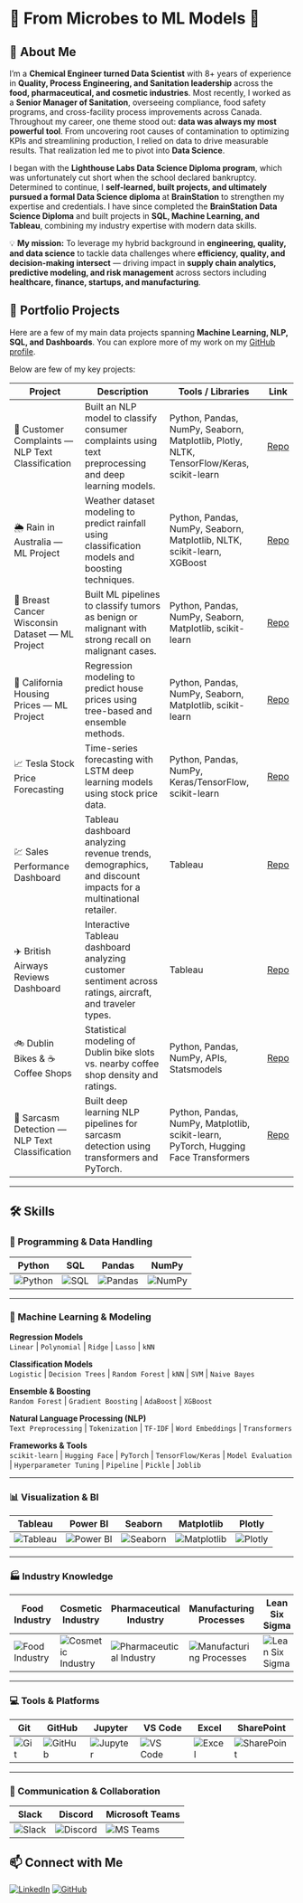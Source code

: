 # 🌟 From Microbes to ML Models 🌟  
## 👋 About Me  

I’m a **Chemical Engineer turned Data Scientist** with 8+ years of experience in **Quality, Process Engineering, and Sanitation leadership** across the **food, pharmaceutical, and cosmetic industries**. Most recently, I worked as a **Senior Manager of Sanitation**, overseeing compliance, food safety programs, and cross-facility process improvements across Canada. Throughout my career, one theme stood out: **data was always my most powerful tool**. From uncovering root causes of contamination to optimizing KPIs and streamlining production, I relied on data to drive measurable results. That realization led me to pivot into **Data Science**.  

I began with the **Lighthouse Labs Data Science Diploma program**, which was unfortunately cut short when the school declared bankruptcy. Determined to continue, I **self-learned, built projects, and ultimately pursued a formal Data Science diploma** at **BrainStation** to strengthen my expertise and credentials. I have since completed the **BrainStation Data Science Diploma** and built projects in **SQL, Machine Learning, and Tableau**, combining my industry expertise with modern data skills.  

💡 **My mission:** To leverage my hybrid background in **engineering, quality, and data science** to tackle data challenges where **efficiency, quality, and decision-making intersect** — driving impact in **supply chain analytics, predictive modeling, and risk management** across sectors including **healthcare, finance, startups, and manufacturing**.
 
## 📂 Portfolio Projects  

Here are a few of my main data projects spanning **Machine Learning, NLP, SQL, and  Dashboards**. You can explore more of my work on my [GitHub profile](https://github.com/ruu9211).  

Below are few of my key projects: 

| Project | Description | Tools / Libraries | Link |
|---------|-------------|-------------------|------|
| 📝 Customer Complaints — NLP Text Classification | Built an NLP model to classify consumer complaints using text preprocessing and deep learning models. | Python, Pandas, NumPy, Seaborn, Matplotlib, Plotly, NLTK, TensorFlow/Keras, scikit-learn | [Repo](https://github.com/ruu9211/customer_complaints) |
| 🌦️ Rain in Australia — ML Project | Weather dataset modeling to predict rainfall using classification models and boosting techniques. | Python, Pandas, NumPy, Seaborn, Matplotlib, NLTK, scikit-learn, XGBoost | [Repo](https://github.com/ruu9211/rain-in-australia-ml) |
| 🧬 Breast Cancer Wisconsin Dataset — ML Project | Built ML pipelines to classify tumors as benign or malignant with strong recall on malignant cases. | Python, Pandas, NumPy, Seaborn, Matplotlib, scikit-learn | [Repo](https://github.com/ruu9211/breast-cancer-wisconsin-ml) |
| 🏡 California Housing Prices — ML Project | Regression modeling to predict house prices using tree-based and ensemble methods. | Python, Pandas, NumPy, Seaborn, Matplotlib, scikit-learn | [Repo](https://github.com/ruu9211/california-housing-ml) |
| 📈 Tesla Stock Price Forecasting | Time-series forecasting with LSTM deep learning models using stock price data. | Python, Pandas, NumPy, Keras/TensorFlow, scikit-learn | [Repo](https://github.com/ruu9211/tesla_stock_price) |
| 💹 Sales Performance Dashboard | Tableau dashboard analyzing revenue trends, demographics, and discount impacts for a multinational retailer. | Tableau | [Repo](https://github.com/ruu9211/sales_analysis) |
| ✈️ British Airways Reviews Dashboard | Interactive Tableau dashboard analyzing customer sentiment across ratings, aircraft, and traveler types. | Tableau | [Repo](https://github.com/ruu9211/british_airways_reviews) |
| 🚲 Dublin Bikes & ☕ Coffee Shops | Statistical modeling of Dublin bike slots vs. nearby coffee shop density and ratings. | Python, Pandas, NumPy, APIs, Statsmodels | [Repo](https://github.com/ruu9211/dublin-bikes-coffee-shops) |
| 📝 Sarcasm Detection — NLP Text Classification | Built deep learning NLP pipelines for sarcasm detection using transformers and PyTorch. | Python, Pandas, NumPy, Matplotlib, scikit-learn, PyTorch, Hugging Face Transformers | [Repo](https://github.com/ruu9211/sarcasm_detection) |


---
## 🛠️ Skills  

### 🔢 Programming & Data Handling  
| Python | SQL | Pandas | NumPy |
|--------|-----|--------|-------|
| ![Python](https://img.shields.io/badge/Python-3776AB?logo=python&logoColor=white) | ![SQL](https://img.shields.io/badge/SQL-4479A1?logo=postgresql&logoColor=white) | ![Pandas](https://img.shields.io/badge/Pandas-150458?logo=pandas&logoColor=white) | ![NumPy](https://img.shields.io/badge/NumPy-013243?logo=numpy&logoColor=white) |

---

### 🤖 Machine Learning & Modeling  

**Regression Models**  
`Linear` | `Polynomial` | `Ridge` | `Lasso` | `kNN`  

**Classification Models**  
`Logistic` | `Decision Trees` | `Random Forest` | `kNN` | `SVM` | `Naive Bayes`  

**Ensemble & Boosting**  
`Random Forest` | `Gradient Boosting` | `AdaBoost` | `XGBoost`  

**Natural Language Processing (NLP)**  
`Text Preprocessing` | `Tokenization` | `TF-IDF` | `Word Embeddings` | `Transformers`  

**Frameworks & Tools**  
`scikit-learn` | `Hugging Face` | `PyTorch` | `TensorFlow/Keras` | `Model Evaluation` | `Hyperparameter Tuning` | `Pipeline` | `Pickle` | `Joblib`  


---

### 📊 Visualization & BI  
| Tableau | Power BI | Seaborn | Matplotlib | Plotly |
|---------|----------|---------|------------|--------|
| ![Tableau](https://img.shields.io/badge/Tableau-E97627?logo=tableau&logoColor=white) | ![Power BI](https://img.shields.io/badge/Power%20BI-F2C811?logo=powerbi&logoColor=black) | ![Seaborn](https://img.shields.io/badge/Seaborn-2E6E8E) | ![Matplotlib](https://img.shields.io/badge/Matplotlib-004C99) | ![Plotly](https://img.shields.io/badge/Plotly-3F4F75?logo=plotly&logoColor=white) |

---

### 🏭 Industry Knowledge  
| Food Industry | Cosmetic Industry | Pharmaceutical Industry | Manufacturing Processes | Lean Six Sigma | RCA | Process Optimization | KPI Development |
|---------------|------------------|--------------------------|-------------------------|----------------|-----|---------------------|----------------|
| ![Food Industry](https://img.shields.io/badge/Food%20Industry-red) | ![Cosmetic Industry](https://img.shields.io/badge/Cosmetic%20Industry-pink) | ![Pharmaceutical Industry](https://img.shields.io/badge/Pharmaceutical%20Industry-darkblue) | ![Manufacturing Processes](https://img.shields.io/badge/Manufacturing%20Processes-grey) | ![Lean Six Sigma](https://img.shields.io/badge/Lean%20Six%20Sigma-success) | ![RCA](https://img.shields.io/badge/Root%20Cause%20Analysis-orange) | ![Process Optimization](https://img.shields.io/badge/Process%20Optimization-yellowgreen) | ![KPI Development](https://img.shields.io/badge/KPI%20Development-blueviolet) |

---

### 💻 Tools & Platforms  
| Git | GitHub | Jupyter | VS Code | Excel | SharePoint |
|-----|--------|---------|---------|-------|------------|
| ![Git](https://img.shields.io/badge/Git-F05032?logo=git&logoColor=white) | ![GitHub](https://img.shields.io/badge/GitHub-181717?logo=github&logoColor=white) | ![Jupyter](https://img.shields.io/badge/Jupyter-F37626?logo=jupyter&logoColor=white) | ![VS Code](https://img.shields.io/badge/VS%20Code-007ACC?logo=visualstudiocode&logoColor=white) | ![Excel](https://img.shields.io/badge/Excel-217346?logo=microsoft-excel&logoColor=white) | ![SharePoint](https://img.shields.io/badge/SharePoint-0078D4?logo=microsoft-sharepoint&logoColor=white) |

---

### 💬 Communication & Collaboration  
| Slack | Discord | Microsoft Teams |
|-------|---------|-----------------|
| ![Slack](https://img.shields.io/badge/Slack-4A154B?logo=slack&logoColor=white) | ![Discord](https://img.shields.io/badge/Discord-5865F2?logo=discord&logoColor=white) | ![MS Teams](https://img.shields.io/badge/Microsoft%20Teams-6264A7?logo=microsoftteams&logoColor=white) |

## 📫 Connect with Me  

[![LinkedIn](https://img.shields.io/badge/LinkedIn-0A66C2?logo=linkedin&logoColor=white)](https://www.linkedin.com/in/isuru-abeysuriya/) 
[![GitHub](https://img.shields.io/badge/GitHub-181717?logo=github&logoColor=white)](https://github.com/ruu9211)


